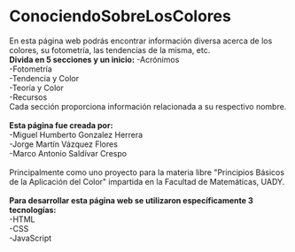 # ConociendoSobreLosColores
En esta página web podrás encontrar información diversa acerca de los colores, su fotometría, las tendencias de la misma, etc.
<br>
<b>Divida en 5 secciones y un inicio:</b>
-Acrónimos<br>
-Fotometría<br>
-Tendencia y Color<br>
-Teoría y Color<br>
-Recursos<br>
Cada sección proporciona información relacionada a su respectivo nombre.
<br><br>
<b>Esta página fue creada por:</b>
<br>
-Miguel Humberto Gonzalez Herrera<br>
-Jorge Martín Vázquez Flores<br>
-Marco Antonio Saldívar Crespo<br>
<br>
Principalmente como uno proyecto para la materia libre "Principios Básicos de la Aplicación del Color" impartida en la Facultad de Matemáticas, UADY.
<br><br>
<b>Para desarrollar esta página web se utilizaron específicamente 3 tecnologías:</b>
<br>
-HTML<br>
-CSS<br>
-JavaScript
